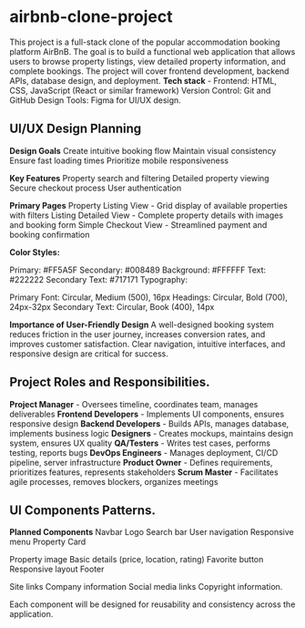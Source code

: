 # airbnb-clone-project
 
 This project is a full-stack clone of the popular accommodation booking platform AirBnB. The goal is to build a functional web application that allows users to browse property listings, view detailed property information, and complete bookings. The project will cover frontend development, backend APIs, database design, and deployment.
**Tech stack** - Frontend: HTML, CSS, JavaScript (React or similar framework)
Version Control: Git and GitHub
Design Tools: Figma for UI/UX design.


## UI/UX Design Planning

**Design Goals**
Create intuitive booking flow
Maintain visual consistency
Ensure fast loading times
Prioritize mobile responsiveness

**Key Features**
Property search and filtering
Detailed property viewing
Secure checkout process
User authentication

**Primary Pages**
Property Listing View -	Grid display of available properties with filters
Listing Detailed View -	Complete property details with images and booking form
Simple Checkout View -	Streamlined payment and booking confirmation

**Color Styles:**

Primary: #FF5A5F
Secondary: #008489
Background: #FFFFFF
Text: #222222
Secondary Text: #717171
Typography:

Primary Font: Circular, Medium (500), 16px
Headings: Circular, Bold (700), 24px-32px
Secondary Text: Circular, Book (400), 14px

**Importance of User-Friendly Design**
A well-designed booking system reduces friction in the user journey, increases conversion rates, and improves customer satisfaction. Clear navigation, intuitive interfaces, and responsive design are critical for success.


## Project Roles and Responsibilities.

**Project Manager** -	Oversees timeline, coordinates team, manages deliverables
**Frontend Developers** - Implements UI components, ensures responsive design
**Backend Developers** - Builds APIs, manages database, implements business logic
**Designers** -	Creates mockups, maintains design system, ensures UX quality
**QA/Testers** - Writes test cases, performs testing, reports bugs
**DevOps Engineers** - Manages deployment, CI/CD pipeline, server infrastructure
**Product Owner** -	Defines requirements, prioritizes features, represents stakeholders
**Scrum Master** -	Facilitates agile processes, removes blockers, organizes meetings


## UI Components Patterns.
**Planned Components**
Navbar
Logo
Search bar
User navigation
Responsive menu
Property Card

Property image
Basic details (price, location, rating)
Favorite button
Responsive layout
Footer

Site links
Company information
Social media links
Copyright information.

Each component will be designed for reusability and consistency across the application.